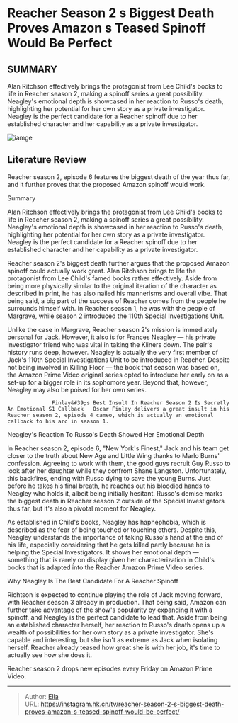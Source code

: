 # Reacher Season 2 s Biggest Death Proves Amazon s Teased Spinoff Would Be Perfect


## SUMMARY 



  Alan Ritchson effectively brings the protagonist from Lee Child&#39;s books to life in Reacher season 2, making a spinoff series a great possibility.   Neagley&#39;s emotional depth is showcased in her reaction to Russo&#39;s death, highlighting her potential for her own story as a private investigator.   Neagley is the perfect candidate for a Reacher spinoff due to her established character and her capability as a private investigator.  

![iamge](https://static1.srcdn.com/wordpress/wp-content/uploads/wm/2024/01/reacher-russo-death-neagley-spinoff-work.jpg)

## Literature Review
Reacher season 2, episode 6 features the biggest death of the year thus far, and it further proves that the proposed Amazon spinoff would work. 





Summary

  Alan Ritchson effectively brings the protagonist from Lee Child&#39;s books to life in Reacher season 2, making a spinoff series a great possibility.   Neagley&#39;s emotional depth is showcased in her reaction to Russo&#39;s death, highlighting her potential for her own story as a private investigator.   Neagley is the perfect candidate for a Reacher spinoff due to her established character and her capability as a private investigator.  







Reacher season 2&#39;s biggest death further argues that the proposed Amazon spinoff could actually work great. Alan Ritchson brings to life the protagonist from Lee Child&#39;s famed books rather effectively. Aside from being more physically similar to the original iteration of the character as described in print, he has also nailed his mannerisms and overall vibe. That being said, a big part of the success of Reacher comes from the people he surrounds himself with. In Reacher season 1, he was with the people of Margrave, while season 2 introduced the 110th Special Investigations Unit.

Unlike the case in Margrave, Reacher season 2&#39;s mission is immediately personal for Jack. However, it also is for Frances Neagley — his private investigator friend who was vital in taking the Kliners down. The pair&#39;s history runs deep, however. Neagley is actually the very first member of Jack&#39;s 110th Special Investigations Unit to be introduced in Reacher. Despite not being involved in Killing Floor — the book that season was based on, the Amazon Prime Video original series opted to introduce her early on as a set-up for a bigger role in its sophomore year. Beyond that, however, Neagley may also be poised for her own series.




                  Finlay&#39;s Best Insult In Reacher Season 2 Is Secretly An Emotional S1 Callback   Oscar Finlay delivers a great insult in his Reacher season 2, episode 4 cameo, which is actually an emotional callback to his arc in season 1.     


 Neagley&#39;s Reaction To Russo&#39;s Death Showed Her Emotional Depth 
          

In Reacher season 2, episode 6, &#34;New York&#39;s Finest,&#34; Jack and his team get closer to the truth about New Age and Little Wing thanks to Marlo Burns&#39; confession. Agreeing to work with them, the good guys recruit Guy Russo to look after her daughter while they confront Shane Langston. Unfortunately, this backfires, ending with Russo dying to save the young Burns. Just before he takes his final breath, he reaches out his bloodied hands to Neagley who holds it, albeit being initially hesitant. Russo&#39;s demise marks the biggest death in Reacher season 2 outside of the Special Investigators thus far, but it&#39;s also a pivotal moment for Neagley.




As established in Child&#39;s books, Neagley has haphephobia, which is described as the fear of being touched or touching others. Despite this, Neagley understands the importance of taking Russo&#39;s hand at the end of his life, especially considering that he gets killed partly because he is helping the Special Investigators. It shows her emotional depth — something that is rarely on display given her characterization in Child&#39;s books that is adapted into the Reacher Amazon Prime Video series.



 Why Neagley Is The Best Candidate For A Reacher Spinoff 
          

Richtson is expected to continue playing the role of Jack moving forward, with Reacher season 3 already in production. That being said, Amazon can further take advantage of the show&#39;s popularity by expanding it with a spinoff, and Neagley is the perfect candidate to lead that. Aside from being an established character herself, her reaction to Russo&#39;s death opens up a wealth of possibilities for her own story as a private investigator. She&#39;s capable and interesting, but she isn&#39;t as extreme as Jack when isolating herself. Reacher already teased how great she is with her job, it&#39;s time to actually see how she does it.






Reacher season 2 drops new episodes every Friday on Amazon Prime Video.





---

> Author: [Ella](https://instagram.hk.cn/)  
> URL: https://instagram.hk.cn/tv/reacher-season-2-s-biggest-death-proves-amazon-s-teased-spinoff-would-be-perfect/  

